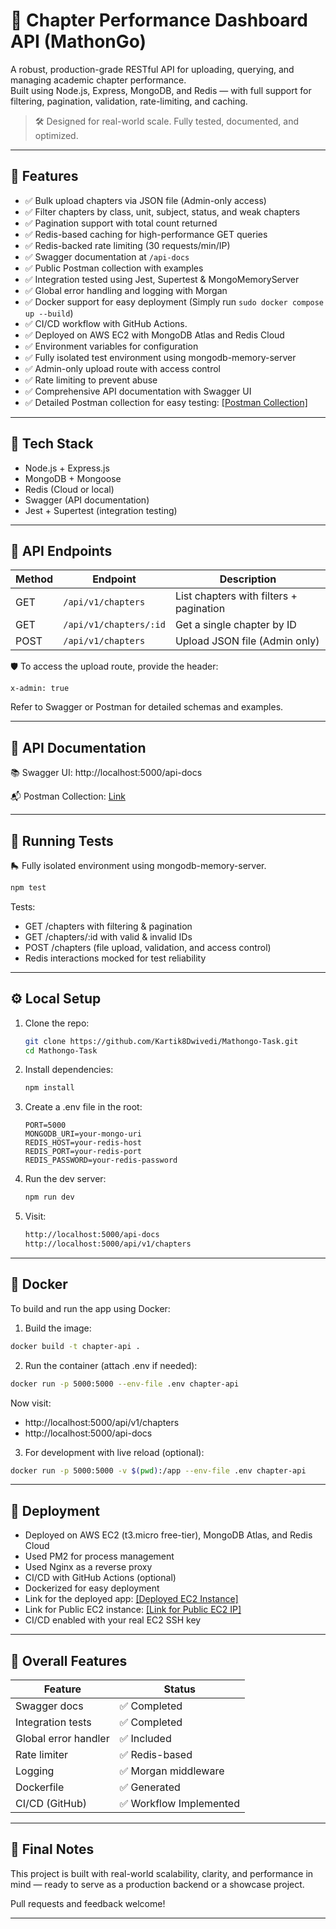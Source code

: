 # 📘 Chapter Performance Dashboard API (MathonGo)

A robust, production-grade RESTful API for uploading, querying, and managing academic chapter performance.  
Built using Node.js, Express, MongoDB, and Redis — with full support for filtering, pagination, validation, rate-limiting, and caching.

> 🛠️ Designed for real-world scale. Fully tested, documented, and optimized.

---

## 🚀 Features


- ✅ Bulk upload chapters via JSON file (Admin-only access)
- ✅ Filter chapters by class, unit, subject, status, and weak chapters
- ✅ Pagination support with total count returned
- ✅ Redis-based caching for high-performance GET queries
- ✅ Redis-backed rate limiting (30 requests/min/IP)
- ✅ Swagger documentation at `/api-docs`
- ✅ Public Postman collection with examples
- ✅ Integration tested using Jest, Supertest & MongoMemoryServer
- ✅ Global error handling and logging with Morgan
- ✅ Docker support for easy deployment (Simply run `sudo docker compose up --build`)
- ✅ CI/CD workflow with GitHub Actions.
- ✅ Deployed on AWS EC2 with MongoDB Atlas and Redis Cloud
- ✅ Environment variables for configuration
- ✅ Fully isolated test environment using mongodb-memory-server
- ✅ Admin-only upload route with access control
- ✅ Rate limiting to prevent abuse
- ✅ Comprehensive API documentation with Swagger UI
- ✅ Detailed Postman collection for easy testing: [[Postman Collection]](https://www.postman.com/avionics-pilot-26434826/mathongo/collection/5cwakth/chapter-performance-dashboard-api-mathongo?action=share&creator=27331979)

---

## 🧱 Tech Stack

- Node.js + Express.js
- MongoDB + Mongoose
- Redis (Cloud or local)
- Swagger (API documentation)
- Jest + Supertest (integration testing)

---

## 📁 API Endpoints

| Method | Endpoint               | Description                           |
|--------|------------------------|---------------------------------------|
| GET    | `/api/v1/chapters`     | List chapters with filters + pagination |
| GET    | `/api/v1/chapters/:id` | Get a single chapter by ID            |
| POST   | `/api/v1/chapters`     | Upload JSON file (Admin only)         |

🛡️ To access the upload route, provide the header:

```http
x-admin: true
```

Refer to Swagger or Postman for detailed schemas and examples.

---

## 📄 API Documentation

📚 Swagger UI: http://localhost:5000/api-docs

📬 Postman Collection:  [Link](https://www.postman.com/avionics-pilot-26434826/mathongo/collection/5cwakth/chapter-performance-dashboard-api-mathongo?action=share&creator=27331979 "Postman Collection Docs")

---

## 🦪 Running Tests

🛼 Fully isolated environment using mongodb-memory-server.

```bash
npm test
```

Tests:
- GET /chapters with filtering & pagination
- GET /chapters/:id with valid & invalid IDs
- POST /chapters (file upload, validation, and access control)
- Redis interactions mocked for test reliability

---

## ⚙️ Local Setup

1. Clone the repo:

   ```bash
   git clone https://github.com/Kartik8Dwivedi/Mathongo-Task.git
   cd Mathongo-Task
   ```

2. Install dependencies:

   ```bash
   npm install
   ```

3. Create a .env file in the root:

   ```env
   PORT=5000
   MONGODB_URI=your-mongo-uri
   REDIS_HOST=your-redis-host
   REDIS_PORT=your-redis-port
   REDIS_PASSWORD=your-redis-password
   ```

4. Run the dev server:

   ```bash
   npm run dev
   ```

5. Visit:  
   ```bash
   http://localhost:5000/api-docs  
   http://localhost:5000/api/v1/chapters
   ```
---

## 🐋 Docker

To build and run the app using Docker:

1. Build the image:

```bash
docker build -t chapter-api .
```

2. Run the container (attach .env if needed):

```bash
docker run -p 5000:5000 --env-file .env chapter-api
```

Now visit:

- http://localhost:5000/api/v1/chapters
- http://localhost:5000/api-docs

3. For development with live reload (optional):

```bash
docker run -p 5000:5000 -v $(pwd):/app --env-file .env chapter-api
```

---

## 🚀 Deployment 

- Deployed on AWS EC2 (t3.micro free-tier), MongoDB Atlas, and Redis Cloud
- Used PM2 for process management
- Used Nginx as a reverse proxy
- CI/CD with GitHub Actions (optional)
- Dockerized for easy deployment
- Link for the deployed app: [[Deployed EC2 Instance]](http://ec2-65-0-176-45.ap-south-1.compute.amazonaws.com/api-docs/)
- Link for Public EC2 instance: [[Link for Public EC2 IP]](http://65.0.176.45/api-docs/)
- CI/CD enabled with your real EC2 SSH key


---

## 📆 Overall Features

| Feature             | Status      |
|---------------------|-------------|
| Swagger docs        | ✅ Completed |
| Integration tests   | ✅ Completed |
| Global error handler| ✅ Included |
| Rate limiter        | ✅ Redis-based |
| Logging             | ✅ Morgan middleware |
| Dockerfile          | ✅ Generated |
| CI/CD (GitHub)      | ✅ Workflow Implemented |

---

## 🙌 Final Notes

This project is built with real-world scalability, clarity, and performance in mind — ready to serve as a production backend or a showcase project.

Pull requests and feedback welcome!

---
